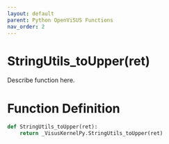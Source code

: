```yaml
---
layout: default
parent: Python OpenViSUS Functions
nav_order: 2
---
```


# StringUtils_toUpper(ret)

Describe function here.

# Function Definition

```python
def StringUtils_toUpper(ret):
    return _VisusKernelPy.StringUtils_toUpper(ret)
```